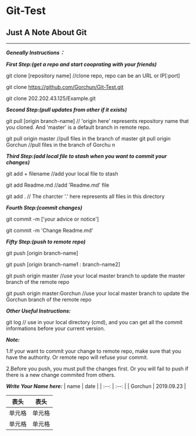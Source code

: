 # Git-Test
## Just A Note About Git
---
***Geneally Instructions：***

***First Step:(get a repo and start cooprating with your friends)***

git clone [repository name]  //clone repo, repo can be an URL or IP[:port]

git clone https://github.com/Gorchun/Git-Test.git

git clone 202.202.43.125/Example.git


***Second Step:(pull updates from other if it exists)***

git pull [origin branch-name] // 'origin here' represents repository name that you cloned. And 'master' is a default branch in remote repo.

git pull origin master  //pull files in the branch of master 
git pull origin Gorchun //pull files in the branch of Gorchu
n


***Third Step:(add local file to stash when you want to commit your changes)***

git add + filename //add your local file to stash

git add Readme.md  //add 'Readme.md' file

git add . // The charcter '.' here represents all files in this directory


***Fourth Step:(commit changes)***

git commit -m ['your advice or notice']

git commit -m 'Change Readme.md'


***Fifty Step:(push to remote repo)***

git push [origin branch-name]

git push [origin branch-name1 : branch-name2]

git push origin master //use your local master branch to update the master branch of the remote repo

git push origin master:Gorchun //use your local master branch to update the Gorchun branch of the remote repo

***Other Useful Instructions:***

git log // use in your local directory (cmd), and you can get all the commit informations before your current version.

***Note:***

1.If your want to commit your change to remote repo, make sure that you have the authority. Or remote repo will refuse your commit.

2.Before you push, you must pull the changes first. Or you will fail to push if there is a new change commited from others.


***Write Your Name here:***
| name  | date  |
| :--:  | :--:  |
| Gorchun  | 2019.09.23  |

|  表头   | 表头  |
|  ----  | ----  |
| 单元格  | 单元格 |
| 单元格  | 单元格 |